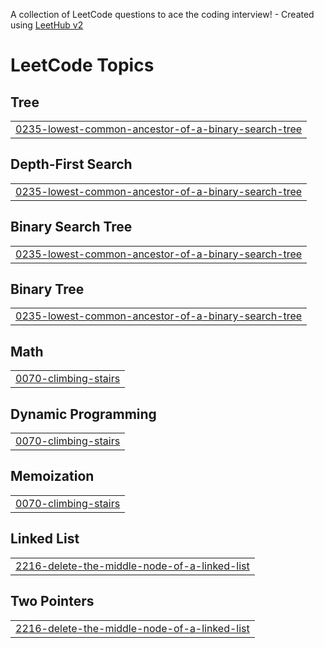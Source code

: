 A collection of LeetCode questions to ace the coding interview! - Created using [LeetHub v2](https://github.com/arunbhardwaj/LeetHub-2.0)
<!---LeetCode Topics Start-->
# LeetCode Topics
## Tree
|  |
| ------- |
| [0235-lowest-common-ancestor-of-a-binary-search-tree](https://github.com/bhaskar-nb/leetcode/tree/master/0235-lowest-common-ancestor-of-a-binary-search-tree) |
## Depth-First Search
|  |
| ------- |
| [0235-lowest-common-ancestor-of-a-binary-search-tree](https://github.com/bhaskar-nb/leetcode/tree/master/0235-lowest-common-ancestor-of-a-binary-search-tree) |
## Binary Search Tree
|  |
| ------- |
| [0235-lowest-common-ancestor-of-a-binary-search-tree](https://github.com/bhaskar-nb/leetcode/tree/master/0235-lowest-common-ancestor-of-a-binary-search-tree) |
## Binary Tree
|  |
| ------- |
| [0235-lowest-common-ancestor-of-a-binary-search-tree](https://github.com/bhaskar-nb/leetcode/tree/master/0235-lowest-common-ancestor-of-a-binary-search-tree) |
## Math
|  |
| ------- |
| [0070-climbing-stairs](https://github.com/bhaskar-nb/leetcode/tree/master/0070-climbing-stairs) |
## Dynamic Programming
|  |
| ------- |
| [0070-climbing-stairs](https://github.com/bhaskar-nb/leetcode/tree/master/0070-climbing-stairs) |
## Memoization
|  |
| ------- |
| [0070-climbing-stairs](https://github.com/bhaskar-nb/leetcode/tree/master/0070-climbing-stairs) |
## Linked List
|  |
| ------- |
| [2216-delete-the-middle-node-of-a-linked-list](https://github.com/bhaskar-nb/leetcode/tree/master/2216-delete-the-middle-node-of-a-linked-list) |
## Two Pointers
|  |
| ------- |
| [2216-delete-the-middle-node-of-a-linked-list](https://github.com/bhaskar-nb/leetcode/tree/master/2216-delete-the-middle-node-of-a-linked-list) |
<!---LeetCode Topics End-->